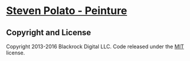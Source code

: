 # [Steven Polato - Peinture](https://nesio.github.io/spolato)

## Copyright and License

Copyright 2013-2016 Blackrock Digital LLC. Code released under the [MIT](https://github.com/BlackrockDigital/startbootstrap-creative/blob/gh-pages/LICENSE) license.
